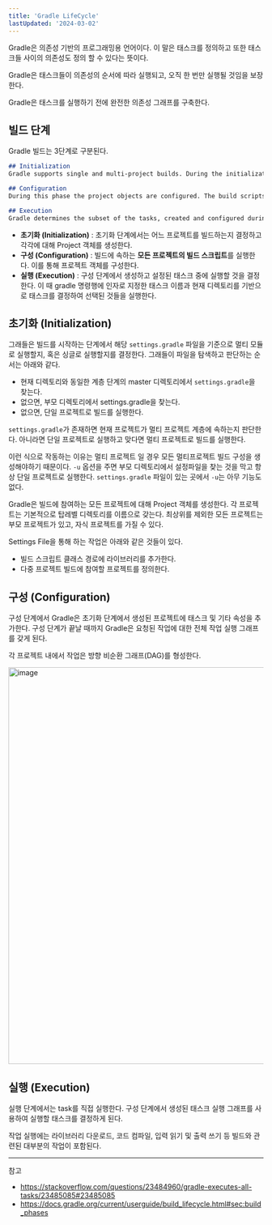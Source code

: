 ```yaml
---
title: 'Gradle LifeCycle'
lastUpdated: '2024-03-02'
---
```


Gradle은 의존성 기반의 프로그래밍용 언어이다. 이 말은 태스크를 정의하고 또한 태스크들 사이의 의존성도 정의 할 수 있다는 뜻이다.

Gradle은 태스크들이 의존성의 순서에 따라 실행되고, 오직 한 번만 실행될 것임을 보장한다.

Gradle은 태스크를 실행하기 전에 완전한 의존성 그래프를 구축한다.

## 빌드 단계

Gradle 빌드는 3단계로 구분된다.

```md
## Initialization
Gradle supports single and multi-project builds. During the initialization phase, Gradle determines which projects are going to take part in the build, and creates a Project instance for each of these projects.

## Configuration
During this phase the project objects are configured. The build scripts of all projects which are part of the build are executed.

## Execution
Gradle determines the subset of the tasks, created and configured during the configuration phase, to be executed. The subset is determined by the task name arguments passed to the gradle command and the current directory. Gradle then executes each of the selected tasks.
```

- **초기화 (Initialization)** : 초기화 단계에서는 어느 프로젝트를 빌드하는지 결정하고 각각에 대해 Project 객체를 생성한다.
- **구성 (Configuration)** : 빌드에 속하는 **모든 프로젝트의 빌드 스크립트**를 실행한다. 이를 통해 프로젝트 객체를 구성한다.
- **실행 (Execution)** : 구성 단계에서 생성하고 설정된 태스크 중에 실행할 것을 결정한다. 이 때 gradle 명령행에 인자로 지정한 태스크 이름과 현재 디렉토리를 기반으로 태스크를 결정하여 선택된 것들을 실행한다.

## 초기화 (Initialization)

그래들은 빌드를 시작하는 단계에서 해당 `settings.gradle` 파일을 기준으로 멀티 모듈로 실행할지, 혹은 싱글로 실행할지를 결정한다. 그래들이 파일을 탐색하고 판단하는 순서는 아래와 같다.

- 현재 디렉토리와 동일한 계층 단계의 master 디렉토리에서 `settings.gradle`을 찾는다.
- 없으면, 부모 디렉토리에서 settings.gradle을 찾는다.
- 없으면, 단일 프로젝트로 빌드를 실행한다.
  
`settings.gradle`가 존재하면 현재 프로젝트가 멀티 프로젝트 계층에 속하는지 판단한다. 아니라면 단일 프로젝트로 실행하고 맞다면 멀티 프로젝트로 빌드를 실행한다.

이런 식으로 작동하는 이유는 멀티 프로젝트 일 경우 모든 멀티프로젝트 빌드 구성을 생성해야하기 때문이다. `-u` 옵션을 주면 부모 디렉토리에서 설정파일을 찾는 것을 막고 항상 단일 프로젝트로 실행한다. `settings.gradle` 파일이 있는 곳에서 `-u`는 아무 기능도 없다.

Gradle은 빌드에 참여하는 모든 프로젝트에 대해 Project 객체를 생성한다. 각 프로젝트는 기본적으로 탑레벨 디렉토리를 이름으로 갖는다. 최상위를 제외한 모든 프로젝트는 부모 프로젝트가 있고, 자식 프로젝트를 가질 수 있다.

Settings File을 통해 하는 작업은 아래와 같은 것들이 있다.

- 빌드 스크립트 클래스 경로에 라이브러리를 추가한다.
- 다중 프로젝트 빌드에 참여할 프로젝트를 정의한다.

## 구성 (Configuration)

구성 단계에서 Gradle은 초기화 단계에서 생성된 프로젝트에 태스크 및 기타 속성을 추가한다. 구성 단계가 끝날 때까지 Gradle은 요청된 작업에 대한 전체 작업 실행 그래프를 갖게 된다.

각 프로젝트 내에서 작업은 방향 비순환 그래프(DAG)를 형성한다.

<img width="784" alt="image" src="https://user-images.githubusercontent.com/81006587/230752723-586f4e22-b76e-41c7-a714-461f3ee8339f.png">


## 실행 (Execution)

실행 단계에서는 task를 직접 실행한다. 구성 단계에서 생성된 태스크 실행 그래프를 사용하여 실행할 태스크를 결정하게 된다.

작업 실행에는 라이브러리 다운로드, 코드 컴파일, 입력 읽기 및 출력 쓰기 등 빌드와 관련된 대부분의 작업이 포함된다.


---

참고

- https://stackoverflow.com/questions/23484960/gradle-executes-all-tasks/23485085#23485085
- https://docs.gradle.org/current/userguide/build_lifecycle.html#sec:build_phases